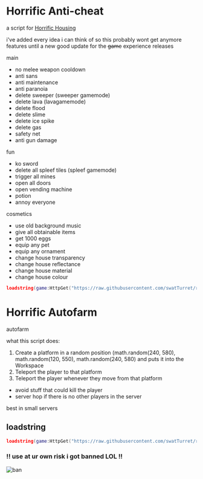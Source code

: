 # Horrific Anti-cheat
a script for [Horrific Housing](https://www.roblox.com/games/263761432/Horrific-Housing)

i've added every idea i can think of so this probably wont get anymore features until a new good update for the ~~game~~ experience releases

main
- no melee weapon cooldown
- anti sans
- anti maintenance
- anti paranoia
- delete sweeper (sweeper gamemode)
- delete lava (lavagamemode)
- delete flood
- delete slime
- delete ice spike
- delete gas
- safety net
- anti gun damage

fun
- ko sword
- delete all spleef tiles (spleef gamemode)
- trigger all mines
- open all doors
- open vending machine
- potion
- annoy everyone

cosmetics
- use old background music
- give all obtainable items
- get 1000 eggs
- equip any pet
- equip any ornament
- change house transparency
- change house reflectance
- change house material
- change house colour
```lua
loadstring(game:HttpGet("https://raw.githubusercontent.com/swatTurret/roblox-scripts/main/Horrific%20Anti-cheat/horrificAnticheat.lua",true))()
```

# Horrific Autofarm
autofarm

what this script does:
1. Create a platform in a random position (math.random(240, 580), math.random(120, 550), math.random(240, 580) and puts it into the Workspace
2. Teleport the player to that platform
3. Teleport the player whenever they move from that platform
- avoid stuff that could kill the player
- server hop if there is no other players in the server

best in small servers
## loadstring
```lua
loadstring(game:HttpGet("https://raw.githubusercontent.com/swatTurret/roblox-scripts/main/Horrific%20Anti-cheat/horrificAutofarm.lua",true))()
```
### !! use at ur own risk i got banned LOL !!
![ban](https://cdn.discordapp.com/attachments/911335850258886676/935559967270920362/unknown.png)
